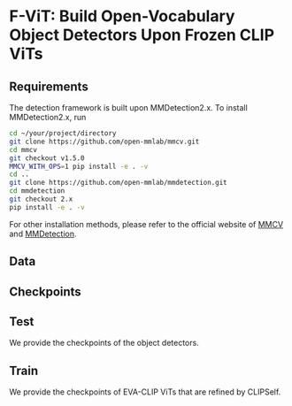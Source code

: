 # F-ViT: Build Open-Vocabulary Object Detectors Upon Frozen CLIP ViTs
## Requirements
The detection framework is built upon MMDetection2.x. To install MMDetection2.x, run

```bash
cd ~/your/project/directory
git clone https://github.com/open-mmlab/mmcv.git
cd mmcv
git checkout v1.5.0
MMCV_WITH_OPS=1 pip install -e . -v
cd ..
git clone https://github.com/open-mmlab/mmdetection.git
cd mmdetection
git checkout 2.x
pip install -e . -v
```
For other installation methods, please refer to the official website of 
[MMCV](https://github.com/open-mmlab/mmcv.git) and [MMDetection](https://github.com/open-mmlab/mmdetection.git).

## Data

## Checkpoints

## Test 
We provide the checkpoints of the object detectors.

## Train
We provide the checkpoints of EVA-CLIP ViTs that are refined by CLIPSelf.

